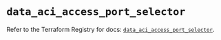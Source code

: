 # `data_aci_access_port_selector`

Refer to the Terraform Registry for docs: [`data_aci_access_port_selector`](https://registry.terraform.io/providers/ciscodevnet/aci/2.17.0/docs/data-sources/access_port_selector).
